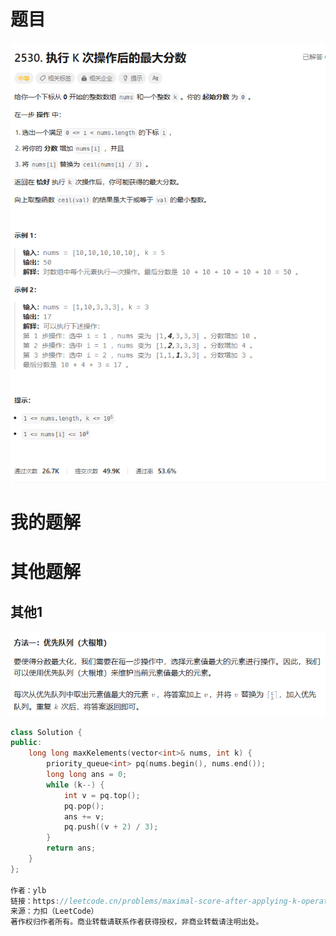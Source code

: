 # 题目

![image-20231018224601487](image/image-20231018224601487.png)

# 我的题解





# 其他题解

## 其他1

![image-20231018224634562](image/image-20231018224634562.png)

```C++
class Solution {
public:
    long long maxKelements(vector<int>& nums, int k) {
        priority_queue<int> pq(nums.begin(), nums.end());
        long long ans = 0;
        while (k--) {
            int v = pq.top();
            pq.pop();
            ans += v;
            pq.push((v + 2) / 3);
        }
        return ans;
    }
};

作者：ylb
链接：https://leetcode.cn/problems/maximal-score-after-applying-k-operations/
来源：力扣（LeetCode）
著作权归作者所有。商业转载请联系作者获得授权，非商业转载请注明出处。
```

